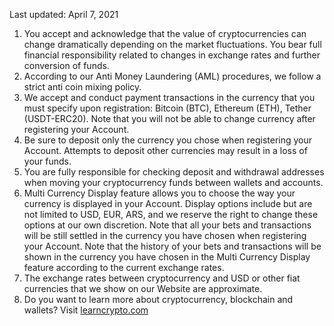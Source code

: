 <Version>Last updated: April 7, 2021</Version>

1.  You accept and acknowledge that the value of cryptocurrencies can change dramatically depending on the market fluctuations. You bear full financial responsibility related to changes in exchange rates and further conversion of funds.
2.  According to our Anti Money Laundering (AML) procedures, we follow a strict anti coin mixing policy.
3.  We accept and conduct payment transactions in the currency that you must specify upon registration: Bitcoin (BTC), Ethereum (ETH), Tether (USDT-ERC20). Note that you will not be able to change currency after registering your Account.
4.  Be sure to deposit only the currency you chose when registering your Account. Attempts to deposit other currencies may result in a loss of your funds.
5.  You are fully responsible for checking deposit and withdrawal addresses when moving your cryptocurrency funds between wallets and accounts.
6.  Multi Currency Display feature allows you to choose the way your currency is displayed in your Account. Display options include but are not limited to USD, EUR, ARS, and we reserve the right to change these options at our own discretion. Note that all your bets and transactions will be still settled in the currency you have chosen when registering your Account. Note that the history of your bets and transactions will be shown in the currency you have chosen in the Multi Currency Display feature according to the current exchange rates.
7.  The exchange rates between cryptocurrency and USD or other fiat currencies that we show on our Website are approximate.
8.  Do you want to learn more about cryptocurrency, blockchain and wallets? Visit [learncrypto.com](https://learncrypto.com/knowledge-base)
<!--stackedit_data:
eyJoaXN0b3J5IjpbLTIwOTM5MzgyNTldfQ==
-->